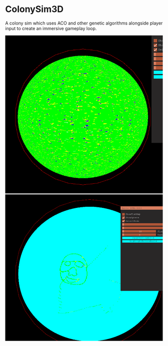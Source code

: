 # ColonySim3D

A colony sim which uses ACO and other genetic algorithms alongside player input to create an immersive gameplay loop.

![Game View1](https://github.com/amJohnnyma/ColonySim3D/blob/main/src/images/readmeassets/sphere.png)
![Game View2](https://github.com/amJohnnyma/ColonySim3D/blob/main/src/images/readmeassets/random.png)